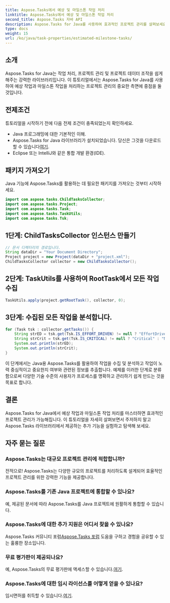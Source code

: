 ```yaml
---
title: Aspose.Tasks에서 예상 및 마일스톤 작업 처리
linktitle: Aspose.Tasks에서 예상 및 마일스톤 작업 처리
second_title: Aspose.Tasks 자바 API
description: Aspose.Tasks for Java를 사용하여 효과적인 프로젝트 관리를 살펴보세요. 예상 작업과 주요 작업을 손쉽게 처리하세요. 지금 라이브러리를 다운로드하세요!
type: docs
weight: 15
url: /ko/java/task-properties/estimated-milestone-tasks/
---
```

## 소개
Aspose.Tasks for Java는 작업 처리, 프로젝트 관리 및 프로젝트 데이터 조작을 쉽게 해주는 강력한 라이브러리입니다. 이 튜토리얼에서는 Aspose.Tasks for Java를 사용하여 예상 작업과 마일스톤 작업을 처리하는 프로젝트 관리의 중요한 측면에 중점을 둘 것입니다.
## 전제조건
튜토리얼을 시작하기 전에 다음 전제 조건이 충족되었는지 확인하세요.
- Java 프로그래밍에 대한 기본적인 이해.
-  Aspose.Tasks for Java 라이브러리가 설치되었습니다. 당신은 그것을 다운로드 할 수 있습니다[여기](https://releases.aspose.com/tasks/java/).
- Eclipse 또는 IntelliJ와 같은 통합 개발 환경(IDE).
## 패키지 가져오기
Java 기능에 Aspose.Tasks를 활용하는 데 필요한 패키지를 가져오는 것부터 시작하세요.
```java
import com.aspose.tasks.ChildTasksCollector;
import com.aspose.tasks.Project;
import com.aspose.tasks.Task;
import com.aspose.tasks.TaskUtils;
import com.aspose.tasks.Tsk;

```
## 1단계: ChildTasksCollector 인스턴스 만들기
```java
// 문서 디렉터리의 경로입니다.
String dataDir = "Your Document Directory";
Project project = new Project(dataDir + "project.xml");
ChildTasksCollector collector = new ChildTasksCollector();
```
## 2단계: TaskUtils를 사용하여 RootTask에서 모든 작업 수집
```java
TaskUtils.apply(project.getRootTask(), collector, 0);
```
## 3단계: 수집된 모든 작업을 분석합니다.
```java
for (Task tsk : collector.getTasks()) {
    String strED = tsk.get(Tsk.IS_EFFORT_DRIVEN) != null ? "EffortDriven" : "Non-EffortDriven";
    String strCrit = tsk.get(Tsk.IS_CRITICAL) != null ? "Critical" : "Non-Critical";
    System.out.println(strED);
    System.out.println(strCrit);
}
```
이 단계에서는 Java용 Aspose.Tasks를 활용하여 작업을 수집 및 분석하고 작업이 노력 중심적이고 중요한지 여부와 관련된 정보를 추출합니다.
예제를 이러한 단계로 분류함으로써 다양한 기술 수준의 사용자가 프로세스를 명확하고 관리하기 쉽게 만드는 것을 목표로 합니다.
## 결론
Aspose.Tasks for Java에서 예상 작업과 마일스톤 작업 처리를 마스터하면 효과적인 프로젝트 관리가 가능해집니다. 이 튜토리얼을 자세히 살펴보면서 주저하지 말고 Aspose.Tasks 라이브러리에서 제공하는 추가 기능을 실험하고 탐색해 보세요.

## 자주 묻는 질문
### Aspose.Tasks는 대규모 프로젝트 관리에 적합합니까?
전적으로! Aspose.Tasks는 다양한 규모의 프로젝트를 처리하도록 설계되어 효율적인 프로젝트 관리를 위한 강력한 기능을 제공합니다.
### Aspose.Tasks를 기존 Java 프로젝트에 통합할 수 있나요?
예, 제공된 문서에 따라 Aspose.Tasks를 Java 프로젝트에 원활하게 통합할 수 있습니다.
### Aspose.Tasks에 대한 추가 지원은 어디서 찾을 수 있나요?
 Aspose.Tasks 커뮤니티 포럼[Aspose.Tasks 포럼](https://forum.aspose.com/c/tasks/15) 도움을 구하고 경험을 공유할 수 있는 훌륭한 장소입니다.
### 무료 평가판이 제공되나요?
 예, Aspose.Tasks의 무료 평가판에 액세스할 수 있습니다.[여기](https://releases.aspose.com/).
### Aspose.Tasks에 대한 임시 라이선스를 어떻게 얻을 수 있나요?
 임시면허를 취득할 수 있습니다.[여기](https://purchase.aspose.com/temporary-license/).
